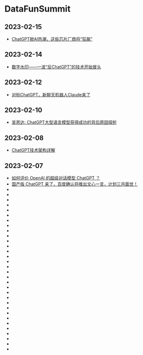 # DataFunSummit
## 2023-02-15
* [ChatGPT掀AI热潮，这些芯片厂商将“狂飙”](https://mp.weixin.qq.com/s/QUIQX5dlIpL10vxAiqaSIw)
## 2023-02-14
* [数字水印——一波“反ChatGPT”的技术开始冒头](https://mp.weixin.qq.com/s/v3pSUWK14_BgtZVObGFgXg)
## 2023-02-12
* [对标ChatGPT，新聊天机器人Claude来了](https://mp.weixin.qq.com/s/3UPquqSfKabTBamj44uEWw)
## 2023-02-10
* [吴恩达: ChatGPT大型语言模型获得成功的背后原因探析](https://mp.weixin.qq.com/s/-om-HBysAIF2w9evnyO43g)
## 2023-02-08
* [ChatGPT技术架构详解](https://mp.weixin.qq.com/s/iG3CAWY5yq0NQAezWkA8Fg)
## 2023-02-07
* [如何评价 OpenAI 的超级对话模型 ChatGPT ？](https://mp.weixin.qq.com/s/7lgefkXfa17JOuyo82k9TA)
* [国产版 ChatGPT 来了，百度确认将推出文心一言，计划三月面世！](https://mp.weixin.qq.com/s/5ukp7djcC5uoO9jytEzCPA)
* []()
* []()
* []()
* []()
* []()
* []()
* []()
* []()
* []()
* []()
* []()
* []()
* []()
* []()
* []()
* []()
* []()
* []()
* []()
* []()
* []()
* []()
* []()
* []()
* []()
* []()
* []()
* []()
* []()
* []()
* []()
* []()































































